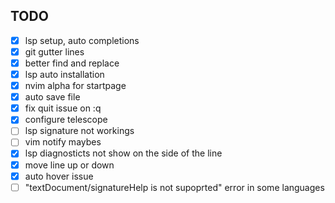 ## TODO
- [x] lsp setup, auto completions
- [x] git gutter lines
- [x] better find and replace  
- [x] lsp auto installation  
- [x] nvim alpha for startpage
- [x] auto save file 
- [x] fix quit issue on :q
- [x] configure telescope
- [ ] lsp signature not workings
- [ ] vim notify maybes
- [x] lsp diagnosticts not show on the side of the line
- [x] move line up or down
- [x] auto hover issue
- [ ] "textDocument/signatureHelp is not supoprted" error in some languages
